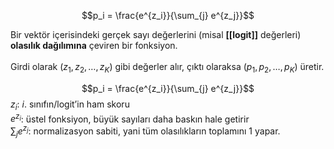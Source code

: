 $$p_i = \frac{e^{z_i}}{\sum_{j} e^{z_j}}$$

Bir vektör içerisindeki gerçek sayı değerlerini (misal **[[logit]]** değerleri) **olasılık dağılımına** çeviren bir fonksiyon. <br> <br>
Girdi olarak $(z_1, z_2, \dots , z_K)$ gibi değerler alır, çıktı olaraksa $(p_1, p_2, \dots , p_K)$ üretir.

$$p_i = \frac{e^{z_i}}{\sum_{j} e^{z_j}}$$
$z_i$: *i*. sınıfın/logit’in ham skoru <br>
$e^{z_i}$: üstel fonksiyon, büyük sayıları daha baskın hale getirir <br>
$\sum_{j} e^{z_j}$: normalizasyon sabiti, yani tüm olasılıkların toplamını 1 yapar.
